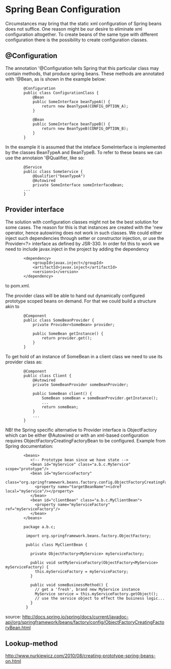 # Spring Bean Configuration

Circumstances may bring that the static xml configuration of Spring beans does not suffice. One reason might be our desire to eliminate xml configuration altogether. To create beans of the same type with different configuration there is the possibility to create configuration classes.

## @Configuration

The annotation '@Configuration tells Spring that this particular class may contain methods, that produce spring beans. These methods are annotated with '@Bean, as is shown in the example below:

			@Configuration
			public class ConfigurationClass {
				@Bean
				public SomeInterface beanTypeA() {
					return new BeanTypeA(CONFIG_OPTION_A);
				}
				
				@Bean
				public SomeInterface beanTypeB() {
					return new BeanTypeB(CONFIG_OPTION_B);
				}
			}
			
In the example it is assumed that the inteface SomeInterface is implemented by the classes BeanTypeA and BeanTypeB. To refer to these beans we can use the annotaion '@Qualifier, like so:

			@Service
			public class SomeService {
				@Qualifier("beanTypeA")
				@Autowired
				private SomeInterface someInterfaceBean;
			...
			}
			
## Provider interface

The solution with configuration classes might not be the best solution for some cases. The reason for this is that instances are created with the 'new operator, hence autowiring does not work in such classes. We could either inject such dependencies through setter or constructor injection, or use the Provider<?> interface as defined by JSR-330. In order fot this to work we need to include javax.inject in the project by adding the dependency

			<dependency>
				<groupId>javax.inject</groupId>
				<artifactId>javax.inject</artifactId>
				<version>1</version>
			</dependency>
			
to pom.xml.

The provider class will be able to hand out dynamically configured prototype scoped beans on demand. For that we could build a structure akin to

			@Component
			public class SomeBeanProvider {
				private Provider<SomeBean> provider;
				
				public SomeBean getInstance() {
					return provider.get();
				}
			}
			
To get hold of an instance of SomeBean in a client class we need to use its provider class as:

			@Component
			public class Client {
				@Autowired
				private SomeBeanProvider someBeanProvider;
				
				public SomeBean client() {
					SomeBean someBean = someBeanProvider.getInstance();
					...
					return someBean;
				}
				...
			}

NB! the Spring specific alternative to Provider<?> interface is ObjectFactory<?> which can be either @Autowired or with an xml-based configuration requires ObjectFactoryCreatingFactoryBean to be configured. Example from Spring documentation:

			<beans>
			   <!-- Prototype bean since we have state -->
			   <bean id="myService" class="a.b.c.MyService" scope="prototype"/>
			   <bean id="myServiceFactory"
			       class="org.springframework.beans.factory.config.ObjectFactoryCreatingFactoryBean">
			     <property name="targetBeanName"><idref local="myService"/></property>
			   </bean>
			   <bean id="clientBean" class="a.b.c.MyClientBean">
			     <property name="myServiceFactory" ref="myServiceFactory"/>
			   </bean>
			</beans>

			package a.b.c;
			
			 import org.springframework.beans.factory.ObjectFactory;
			
			 public class MyClientBean {
			
			   private ObjectFactory<MyService> myServiceFactory;
			
			   public void setMyServiceFactory(ObjectFactory<MyService> myServiceFactory) {
			     this.myServiceFactory = myServiceFactory;
			   }
			
			   public void someBusinessMethod() {
			     // get a 'fresh', brand new MyService instance
			     MyService service = this.myServiceFactory.getObject();
			     // use the service object to effect the business logic...
			   }
			 }

source: http://docs.spring.io/spring/docs/current/javadoc-api/org/springframework/beans/factory/config/ObjectFactoryCreatingFactoryBean.html

## Lookup-method

http://www.nurkiewicz.com/2010/08/creating-prototype-spring-beans-on.html

